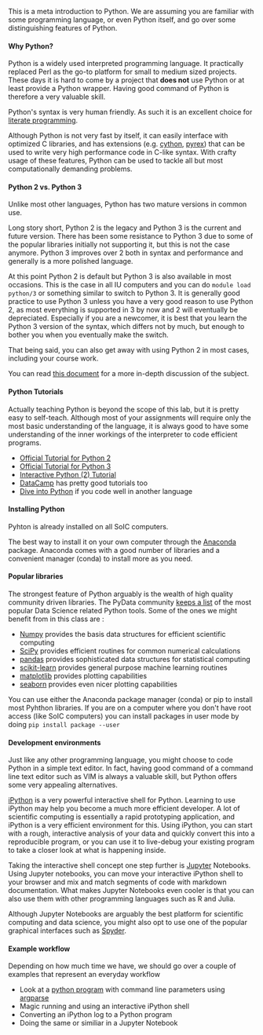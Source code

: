 
This is a meta introduction to Python.
We are assuming you are familiar with some programming language, or even Python itself, and go over some distinguishing features of Python.

#### Why Python?

Python is a widely used interpreted programming language.
It practically replaced Perl as the go-to platform for small to medium sized projects.
These days it is hard to come by a project that **does not** use Python or at least provide a Python wrapper.
Having good command of Python is therefore a very valuable skill.  

Python's syntax is very human friendly.
As such it is an excellent choice for [literate programming](https://en.wikipedia.org/wiki/Literate_programming).

Although Python is not very fast by itself, it can easily interface with optimized C libraries, and has extensions (e.g. [cython](http://cython.org/), [pyrex](https://wiki.python.org/moin/Pyrex)) that can be used to write very high performance code in C-like syntax.
With crafty usage of these features, Python can be used to tackle all but most computationally demanding problems.  

#### Python 2 vs. Python 3

Unlike most other languages, Python has two mature versions in common use.

Long story short, Python 2 is the legacy and Python 3 is the current and future version.
There has been some resistance to Python 3 due to some of the popular libraries initially not supporting it, but this is not the case anymore.
Python 3 improves over 2 both in syntax and performance and generally is a more polished language.

At this point Python 2 is default but Python 3 is also available in most occasions.
This is the case in all IU computers and you can do ```module load python/3``` or something similar to switch to Python 3.
It is generally good practice to use Python 3 unless you have a very good reason to use Python 2, as most everything is supported in 3 by now and 2 will eventually be depreciated. Especially if you are a newcomer, it is best that you learn the Python 3 version of the syntax, which differs not by much, but enough to bother you when you eventually make the switch.

That being said, you can also get away with using Python 2 in most cases, including your course work.

You can read [this document](https://wiki.python.org/moin/Python2orPython3) for a more in-depth discussion of the subject.


#### Python Tutorials

Actually teaching Python is beyond the scope of this lab, but it is pretty easy to self-teach.
Although most of your assignments will require only the most basic understanding of the language, it is always good to have some understanding of the inner workings of the interpreter to code efficient programs.  

  * [Official Tutorial for Python 2 ](https://docs.python.org/2/tutorial/)
  * [Official Tutorial for Python 3](https://docs.python.org/3.6/tutorial/)
  * [Interactive Python (2) Tutorial](http://www.learnpython.org/)
  * [DataCamp](https://www.datacamp.com/) has pretty good tutorials too
  * [Dive into Python](http://www.diveintopython.net/) if you code well in another language


#### Installing Python

Pyhton is already installed on all SoIC computers.

The best way to install it on your own computer through the [Anaconda](https://www.continuum.io/downloads) package.
Anaconda comes with a good number of libraries and a convenient manager (conda) to install more as you need.

#### Popular libraries

The strongest feature of Python arguably is the wealth of high quality community driven libraries.
The PyData community [keeps a list](http://pydata.org/downloads.html) of the most popular Data Science related Python tools.
Some of the ones we might benefit from in this class are :

  * [Numpy](http://www.numpy.org/) provides the basis data structures for efficient scientific computing
  * [SciPy](http://www.scipy.org/) provides efficient routines for common numerical calculations
  * [pandas](http://pandas.pydata.org/) provides sophisticated data structures for statistical computing
  * [scikit-learn](http://scikit-learn.org/stable/) provides general purpose machine learning routines
  * [matplotlib](http://matplotlib.org/) provides plotting capabilities
  * [seaborn](http://seaborn.pydata.org/) provides even nicer plotting capabilities

You can use either the Anaconda package manager (conda) or pip to install most Pyhthon libraries.
If you are on a computer where you don't have root access (like SoIC computers) you can install packages in user mode by doing `pip install package --user`


#### Development environments

Just like any other programming language, you might choose to code Python in a simple text editor.
In fact, having good command of a command line text editor such as VIM is always a valuable skill, but Python offers some very appealing alternatives.

[iPython](https://ipython.org/) is a very powerful interactive shell for Python.
Learning to use iPython may help you become a much more efficient developer.
A lot of scientific computing is essentially a rapid prototyping application, and iPython is a very efficient environment for this.
Using iPython, you can start with a rough, interactive analysis of your data and quickly convert this into a reproducible program, or you can use it to live-debug your existing program to take a closer look at what is happening inside.

Taking the interactive shell concept one step further is [Jupyter](https://jupyter.org) Notebooks.
Using Jupyter notebooks, you can move your interactive iPython shell to your browser and mix and match segments of code with markdown documentation.
What makes Jupyter Notebooks even cooler is that you can also use them with other programming languages such as R and Julia.

Although Jupyter Notebooks are arguably the best platform for scientific computing and data science, you might also opt to use one of the popular graphical interfaces such as [Spyder](https://www.enthought.com/products/canopy/).

#### Example workflow

Depending on how much time we have, we should go over a couple of examples that represent an everyday workflow

  * Look at a [python program](argparse.py) with command line parameters using [argparse](https://docs.python.org/2/howto/argparse.html#id1)
  * Magic running and using an interactive iPython shell
  * Converting an iPython log to a Python program
  * Doing the same or similiar in a Jupyter Notebook

